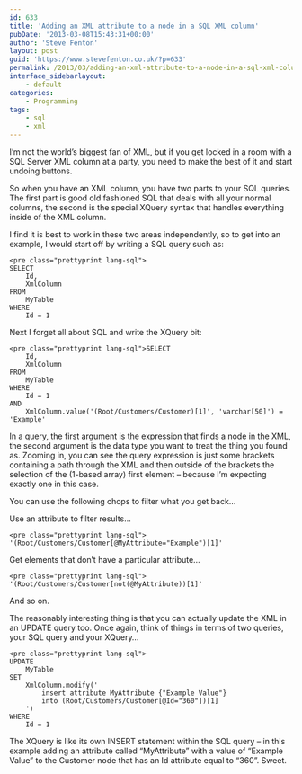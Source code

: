 ```yaml
---
id: 633
title: 'Adding an XML attribute to a node in a SQL XML column'
pubDate: '2013-03-08T15:43:31+00:00'
author: 'Steve Fenton'
layout: post
guid: 'https://www.stevefenton.co.uk/?p=633'
permalink: /2013/03/adding-an-xml-attribute-to-a-node-in-a-sql-xml-column/
interface_sidebarlayout:
    - default
categories:
    - Programming
tags:
    - sql
    - xml
---
```


I’m not the world’s biggest fan of XML, but if you get locked in a room with a SQL Server XML column at a party, you need to make the best of it and start undoing buttons.

So when you have an XML column, you have two parts to your SQL queries. The first part is good old fashioned SQL that deals with all your normal columns, the second is the special XQuery syntax that handles everything inside of the XML column.

I find it is best to work in these two areas independently, so to get into an example, I would start off by writing a SQL query such as:

```
<pre class="prettyprint lang-sql">
SELECT
    Id,
    XmlColumn
FROM
    MyTable
WHERE
    Id = 1
```

Next I forget all about SQL and write the XQuery bit:

```
<pre class="prettyprint lang-sql">SELECT
    Id,
    XmlColumn
FROM
    MyTable
WHERE
    Id = 1
AND
    XmlColumn.value('(Root/Customers/Customer)[1]', 'varchar[50]') = 'Example'
```

In a query, the first argument is the expression that finds a node in the XML, the second argument is the data type you want to treat the thing you found as. Zooming in, you can see the query expression is just some brackets containing a path through the XML and then outside of the brackets the selection of the (1-based array) first element – because I’m expecting exactly one in this case.

You can use the following chops to filter what you get back…

Use an attribute to filter results…

```
<pre class="prettyprint lang-sql">
'(Root/Customers/Customer[@MyAttribute="Example")[1]'
```

Get elements that don’t have a particular attribute…

```
<pre class="prettyprint lang-sql">
'(Root/Customers/Customer[not(@MyAttribute))[1]'
```

And so on.

The reasonably interesting thing is that you can actually update the XML in an UPDATE query too. Once again, think of things in terms of two queries, your SQL query and your XQuery…

```
<pre class="prettyprint lang-sql">
UPDATE
    MyTable
SET
    XmlColumn.modify('
        insert attribute MyAttribute {"Example Value"}
        into (Root/Customers/Customer[@Id="360"])[1]
    ')
WHERE
    Id = 1
```

The XQuery is like its own INSERT statement within the SQL query – in this example adding an attribute called “MyAttribute” with a value of “Example Value” to the Customer node that has an Id attribute equal to “360”. Sweet.